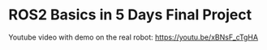 # ROS2 Basics in 5 Days Final Project

Youtube video with demo on the real robot: https://youtu.be/xBNsF_cTgHA

